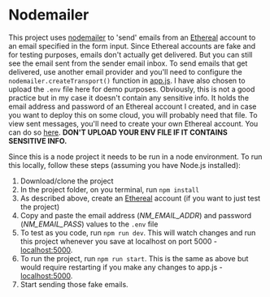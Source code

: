 # Nodemailer

This project uses [nodemailer](https://nodemailer.com/about/) to 'send' emails from an [Ethereal](https://ethereal.email) account to an email specified in the form input. Since Ethereal accounts are fake and for testing purposes, emails don't actually get delivered. But you can still see the email sent from the sender email inbox. To send emails that get delivered, use another email provider and you'll need to configure the `nodemailer.createTransport()` function in [app.js](https://github.com/oneminch/nodemailer/blob/master/app.js). I have also chosen to upload the `.env` file here for demo purposes. Obviously, this is not a good practice but in my case it doesn't contain any sensitive info. It holds the email address and password of an Ethereal account I created, and in case you want to deploy this on some cloud, you will probably need that file. To view sent messages, you'll need to create your own Ethereal account. You can do so [here](https://ethereal.email). **DON'T UPLOAD YOUR ENV FILE IF IT CONTAINS SENSITIVE INFO.**

Since this is a node project it needs to be run in a node environment.
To run this locally, follow these steps (assuming you have Node.js installed):
1. Download/clone the project
2. In the project folder, on you terminal, run `npm install`
3. As described above, create an [Ethereal](https://ethereal.email) account (if you want to just test the project)
4. Copy and paste the email address (*NM_EMAIL_ADDR*) and password (*NM_EMAIL_PASS*) values to the `.env` file
5. To test as you code, run `npm run dev`. This will watch changes and run this project whenever you save at localhost on port 5000 - [localhost:5000](localhost:5000). 
6. To run the project, run `npm run start`. This is the same as above but would require restarting if you make any changes to app.js - [localhost:5000](localhost:5000).
7. Start sending those fake emails.
